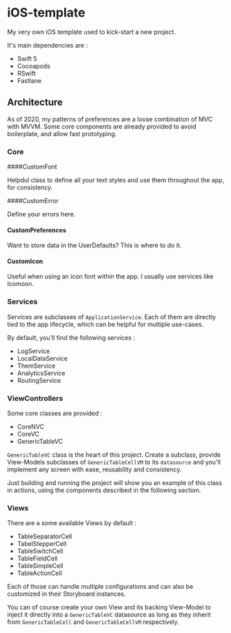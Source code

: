 # iOS-template

My very own iOS template used to kick-start a new project.

It's main dependencies are :

- Swift 5
- Cocoapods
- RSwift
- Fastlane

## Architecture

As of 2020, my patterns of preferences are a loose combination of MVC with MVVM. Some core components are already provided to avoid boilerplate, and allow fast prototyping.

### Core

####CustomFont

Helpdul class to define all your text styles and use them throughout the app, for consistency.

####CustomError

Define your errors here.

#### CustomPreferences

Want to store data in the UserDefaults? This is where to do it.

#### CustomIcon

Useful when using an icon font within the app. I usually use services like Icomoon.

### Services

Services are subclasses of `ApplicationService`. Each of them are directly tied to the app lifecycle, which can be helpful for multiple use-cases.

By default, you'll find the following services :

- LogService 
- LocalDataService
- ThemService
- AnalyticsService
- RoutingService

### ViewControllers

Some core classes are provided :

- CoreNVC
- CoreVC
- GenericTableVC

`GenericTableVC` class is the heart of this project. Create a subclass, provide View-Models subclasses of `GenericTableCellVM` to its `datasource` and you'll implement any screen with ease, reusability and consistency.

Just building and running the project will show you an example of this class in actions, using the components described in the following section.

### Views

There are a some available Views by default :

- TableSeparatorCell
- TabelStepperCell
- TableSwitchCell
- TableFieldCell
- TableSimpleCell
- TableActionCell

Each of those can handle multiple configurations and can also be customized in their Storyboard instances.

You can of course create your own View and its backing View-Model to inject it directly into a `GenericTableVC` datasource as long as they inherit from `GenericTableCell` and `GenericTableCellVM` respectively.


